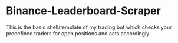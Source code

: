 # Binance-Leaderboard-Scraper
This is the basic shell/template of my trading bot which checks your predefined traders for open positions and acts accordingly.
